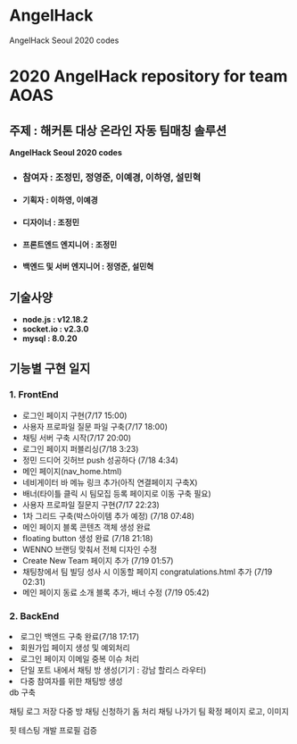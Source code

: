 # AngelHack
AngelHack Seoul 2020 codes<br>

<h1>2020 AngelHack repository for team AOAS</h1>
<h2>주제 : 해커톤 대상 온라인 자동 팀매칭 솔루션</h2>
<b>AngelHack Seoul 2020 codes</b>
<ul>
  <li><h3>참여자 : 조정민, 정영준, 이예경, 이하영, 설민혁</h3></li>
  <li><h4>기획자 : 이하영, 이예경</h4></li>
  <li><h4>디자이너 : 조정민 </h4></li>
  <li><h4>프론트엔드 엔지니어 : 조정민</h4></li>
  <li><h4>백엔드 및 서버 엔지니어 : 정영준, 설민혁</h4></li>
</ul>
<h2>기술사양<br></h2>
<ul>
  <li><b>node.js : v12.18.2<br>
  <li>socket.io : v2.3.0<br>
    <li>mysql : 8.0.20<br></b></li>
</ul>
<h2>기능별 구현 일지</h2>
<h3> <b>1. FrontEnd</b> </h3>
<ul>
  <li>로그인 페이지 구현(7/17 15:00)<br></li>
  <li>사용자 프로파일 질문 파일 구축(7/17 18:00)<br></li>
  <li>채팅 서버 구축 시작(7/17 20:00)<br></li>
  <li>로그인 페이지 퍼블리싱(7/18 3:23)<br></li>
  <li>정민 드디어 깃허브 push 성공하다 (7/18 4:34)<br></li>
  <li>메인 페이지(nav_home.html)<br></li>
  <li>네비게이터 바 메뉴 링크 추가(아직 연결페이지 구축X) <br></li>
  <li>배너(타이틀 클릭 시 팀모집 등록 페이지로 이동 구축 필요)<br></li>
  <li>사용자 프로파일 질문지 구현(7/17 22:23)<br></li>
  <li>1차 그리드 구축(박스아이템 추가 예정) (7/18 07:48)<br></li>
  <li>메인 페이지 블록 콘텐츠 객체 생성 완료</li>
  <li>floating button 생성 완료 (7/18 21:18)<br></li>
  <li>WENNO 브랜딩 맞춰서 전체 디자인 수정<br></li>
  <li>Create New Team 페이지 추가 (7/19 01:57)<br></li>
  <li>채팅창에서 팀 빌딩 성사 시 이동할 페이지 congratulations.html 추가 (7/19 02:31)<br></li>
  <li>메인 페이지 동료 소개 블록 추가, 배너 수정 (7/19 05:42)<br></li>
</ul>

<h3> 2. BackEnd </h3>
<li>로그인 백엔드 구축 완료(7/18 17:17)<br></li>
<li>회원가입 페이지 생성 및 예외처리 <br></li>
<li>로그인 페이지 이메일 중복 이슈 처리 <br></li>
<li>단일 포트 내에서 채팅 방 생성(기기 : 강남 할리스 라우터)<br></li>
<li>다중 참여자를 위한 채팅방 생성</li>
db 구축


채팅 로그 저장
다중 방
채팅 신청하기
돔 처리
채팅 나가기
팀 확정 페이지
로고, 이미지 


핏 테스팅
개발
프로필 검증 

